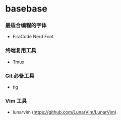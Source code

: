 # basebase


### 最适合编程的字体
- FiraCode Nerd Font

### 终端复用工具
- Tmux

### Git 必备工具
- tig

### Vim 工具
- lunarvim (https://github.com/LunarVim/LunarVim)
